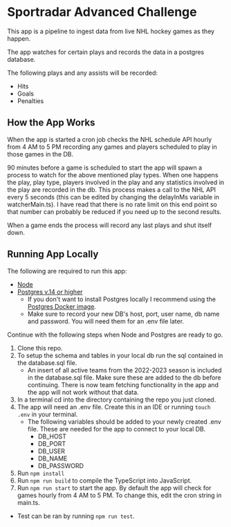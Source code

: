 # Sportradar Advanced Challenge

This app is a pipeline to ingest data from live NHL hockey games as they happen.

The app watches for certain plays and records the data in a postgres database.

The following plays and any assists will be recorded:

- Hits
- Goals
- Penalties 

## How the App Works
When the app is started a cron job checks the NHL schedule API hourly from 4 AM to 5 PM recording any games and players scheduled to play in those games in the DB.  

90 minutes before a game is scheduled to start the app will spawn a process to watch for the above mentioned play types.  When one happens the play, play type, players involved in the play and any statistics involved in the play are recorded in the db.  This process makes a call to the NHL API every 5 seconds (this can be edited by changing the delayInMs variable in watcherMain.ts).  I have read that there is no rate limit on this end point so that number can probably be reduced if you need up to the second results.

When a game ends the process will record any last plays and shut itself down.

## Running App Locally
The following are required to run this app:

- [Node](https://nodejs.org/en/download/)
- [Postgres v.14 or higher](https://www.postgresql.org/download/windows/) 
  - If you don't want to install Postgres locally I recommend using the [Postgres Docker image](https://hub.docker.com/_/postgres).
  - Make sure to record your new DB's host, port, user name, db name and password.  You will need them for an .env file later.

Continue with the following steps when Node and Postgres are ready to go.

1. Clone this repo.
2. To setup the schema and tables in your local db run the sql contained in the database.sql file. 
    - An insert of all active teams from the 2022-2023 season is included in the database.sql file.  Make sure these are added to the db before continuing.  There is now team fetching functionality in the app and the app will not work without that data.
3. In a terminal cd into the directory containing the repo you just cloned.
4. The app will need an .env file.  Create this in an IDE or running `touch .env` in your terminal.
    - The following variables should be added to your newly created .env file. These are needed for the app to connect to your local DB.
         - DB_HOST
         - DB_PORT
         - DB_USER
         - DB_NAME
         - DB_PASSWORD
5. Run `npm install`
6. Run `npm run build` to compile the TypeScript into JavaScript.
7. Run `npm run start` to start the app.  By default the app will check for games hourly from 4 AM to 5 PM.  To change this, edit the cron string in main.ts.
- Test can be ran by running `npm run test`.